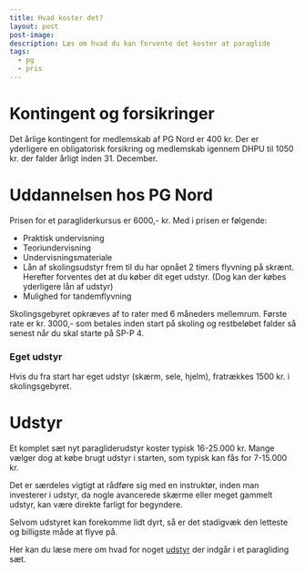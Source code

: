 ```yaml
---
title: Hvad koster det?
layout: post
post-image:
description: Læs om hvad du kan forvente det koster at paraglide
tags:
  - pg
  - pris
---
```


# Kontingent og forsikringer

Det årlige kontingent for medlemskab af PG Nord er 400 kr. Der er yderligere en obligatorisk forsikring og medlemskab igennem DHPU til 1050 kr. der falder årligt inden 31. December.

# Uddannelsen hos PG Nord

Prisen for et paragliderkursus er 6000,- kr. Med i prisen er følgende:

- Praktisk undervisning
- Teoriundervisning
- Undervisningsmateriale
- Lån af skolingsudstyr frem til du har opnået 2 timers flyvning på skrænt. Herefter forventes det at du køber dit eget udstyr. (Dog kan der købes yderligere lån af udstyr)
- Mulighed for tandemflyvning

Skolingsgebyret opkræves af to rater med 6 måneders mellemrum. Første rate er kr. 3000,- som betales inden start på skoling og restbeløbet falder så senest når du skal starte på SP-P 4.

### Eget udstyr

Hvis du fra start har eget udstyr (skærm, sele, hjelm), fratrækkes 1500 kr. i skolingsgebyret.

# Udstyr

Et komplet sæt nyt paragliderudstyr koster typisk 16-25.000 kr. Mange vælger dog at købe brugt udstyr i starten, som typisk kan fås for 7-15.000 kr.

Det er særdeles vigtigt at rådføre sig med en instruktør, inden man investerer i udstyr, da nogle avancerede skærme eller meget gammelt udstyr, kan være direkte farligt for begyndere.

Selvom udstyret kan forekomme lidt dyrt, så er det stadigvæk den letteste og billigste måde at flyve på.

Her kan du læse mere om hvad for noget [udstyr](./Paragliding-udstyr) der indgår i et paragliding sæt.